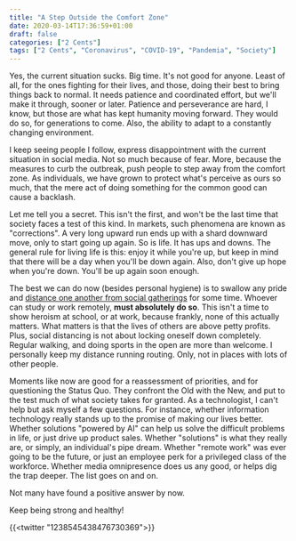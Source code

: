 ```yaml
---
title: "A Step Outside the Comfort Zone"
date: 2020-03-14T17:36:59+01:00
draft: false
categories: ["2 Cents"]
tags: ["2 Cents", "Coronavirus", "COVID-19", "Pandemia", "Society"]
---
```


Yes, the current situation sucks. Big time. It's not good for anyone. Least of all, for the ones fighting for their lives, and those, doing their best to bring things back to normal. It needs patience and coordinated effort, but we'll make it through, sooner or later. Patience and perseverance are hard, I know, but those are what has kept humanity moving forward. They would do so, for generations to come. Also, the ability to adapt to a constantly changing environment. 

I keep seeing people I follow, express disappointment with the current situation in social media. Not so much because of fear. More, because the measures to curb the outbreak, push people to step away from the comfort zone. As individuals, we have grown to protect what's perceive as ours so much, that the mere act of doing something for the common good can cause a backlash.

Let me tell you a secret. This isn't the first, and won't be the last time that society faces a test of this kind. In markets, such phenomena are known as "corrections". A very long upward run ends up with a shard downward move, only to start going up again. So is life. It has ups and downs. The general rule for living life is this: enjoy it while you're up, but keep in mind that there will be a day when you'll be down again. Also, don't give up hope when you're down. You'll be up again soon enough.

The best we can do now (besides personal hygiene) is to swallow any pride and [distance one another from social gatherings](https://www.washingtonpost.com/graphics/2020/world/corona-simulator/) for some time. Whoever can study or work remotely, **must absolutely do so**. This isn't a time to show heroism at school, or at work, because frankly, none of this actually matters. What matters is that the lives of others are above petty profits. Plus, social distancing is not about locking oneself down completely. Regular walking, and doing sports in the open are more than welcome. I personally keep my distance running routing. Only, not in places with lots of other people.

Moments like now are good for a reassessment of priorities, and for questioning the Status Quo. They confront the Old with the New, and put to the test much of what society takes for granted. As a technologist, I can't help but ask myself a few questions. For instance, whether information technology really stands up to the promise of making our lives better. Whether solutions "powered by AI" can help us solve the difficult problems in life, or just drive up product sales. Whether "solutions" is what they really are, or simply, an individual's pipe dream. Whether "remote work" was ever going to be the future, or just an employee perk for a privileged class of the workforce. Whether media omnipresence does us any good, or helps dig the trap deeper.  The list goes on and on. 

Not many have found a positive answer by now.

Keep being strong and healthy!

{{<twitter "1238545438476730369">}}